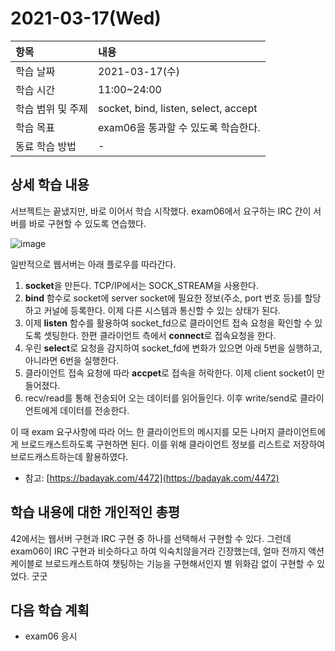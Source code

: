 # 2021-03-17\(Wed\)

| 항목 | 내용 |
| :--- | :--- |
| 학습 날짜 | 2021-03-17\(수\) |
| 학습 시간 | 11:00~24:00 |
| 학습 범위 및 주제 | socket, bind, listen, select, accept |
| 학습 목표 | exam06을 통과할 수 있도록 학습한다. |
| 동료 학습 방법 | - |

## 상세 학습 내용

서브젝트는 끝냈지만, 바로 이어서 학습 시작했다. exam06에서 요구하는 IRC 간이 서버를 바로 구현할 수 있도록 연습했다.

![image](https://user-images.githubusercontent.com/54612343/111901980-6cc08200-8a7e-11eb-95b0-cba5abdc0bb8.png)

일반적으로 웹서버는 아래 플로우를 따라간다.

1. **socket**을 만든다. TCP/IP에서는 SOCK\_STREAM을 사용한다.
2. **bind** 함수로 socket에 server socket에 필요한 정보\(주소, port 번호 등\)를 할당하고 커널에 등록한다. 이제 다른 시스템과 통신할 수 있는 상태가 된다.
3. 이제 **listen** 함수를 활용하여 socket\_fd으로 클라이언트 접속 요청을 확인할 수 있도록 셋팅한다. 한편 클라이언트 측에서 **connect**로 접속요청을 한다.
4. 우린 **select**로 요청을 감지하여 socket\_fd에 변화가 있으면 아래 5번을 실행하고, 아니라면 6번을 실행한다.
5. 클라이언트 접속 요청에 따라 **accpet**로 접속을 허락한다. 이제 client socket이 만들어졌다.
6. recv/read를 통해 전송되어 오는 데이터를 읽어들인다. 이후 write/send로 클라이언트에게 데이터를 전송한다.

이 때 exam 요구사항에 따라 어느 한 클라이언트의 메시지를 모든 나머지 클라이언트에게 브로드캐스트하도록 구현하면 된다. 이를 위해 클라이언트 정보를 리스트로 저장하여 브로드캐스트하는데 활용하였다.

* 참고: [https://badayak.com/4472](https://badayak.com/4472)

## 학습 내용에 대한 개인적인 총평

42에서는 웹서버 구현과 IRC 구현 중 하나를 선택해서 구현할 수 있다. 그런데 exam06이 IRC 구현과 비슷하다고 하여 익숙치않을거라 긴장했는데, 얼마 전까지 액션케이블로 브로드캐스트하여 챗팅하는 기능을 구현해서인지 별 위화감 없이 구현할 수 있었다. 굿굿

## 다음 학습 계획

* exam06 응시

